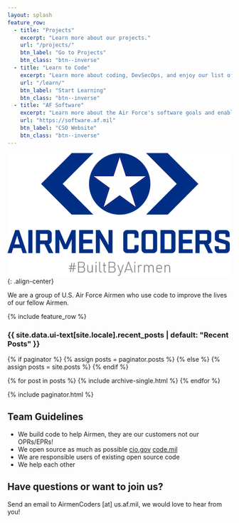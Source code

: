 ```yaml
---
layout: splash
feature_row:
  - title: "Projects"
    excerpt: "Learn more about our projects."
    url: "/projects/"
    btn_label: "Go to Projects"
    btn_class: "btn--inverse"
  - title: "Learn to Code"
    excerpt: "Learn more about coding, DevSecOps, and enjoy our list of free courses."
    url: "/learn/"
    btn_label: "Start Learning"
    btn_class: "btn--inverse"
  - title: "AF Software"
    excerpt: "Learn more about the Air Force's software goals and enabling platforms on the Chief Software Officer's website."
    url: "https://software.af.mil"
    btn_label: "CSO Website"
    btn_class: "btn--inverse"
---
```

  
     
![Airmen Coders logo with #BuiltByAirmen](/assets/images/AirmenCodersFull500x276.png){: .align-center}  

We are a group of U.S. Air Force Airmen who use code to improve the lives of our fellow Airmen.

{% include feature_row %}

<h3 class="archive__subtitle">{{ site.data.ui-text[site.locale].recent_posts | default: "Recent Posts" }}</h3>

{% if paginator %}
  {% assign posts = paginator.posts %}
{% else %}
  {% assign posts = site.posts %}
{% endif %}

{% for post in posts %}
  {% include archive-single.html %}
{% endfor %}

{% include paginator.html %}

## Team Guidelines
* We build code to help Airmen, they are our customers not our OPRs/EPRs!
* We open source as much as possible [cio.gov](https://sourcecode.cio.gov/OSS/) [code.mil](https://code.mil)
* We are responsible users of existing open source code
* We help each other


## Have questions or want to join us?
Send an email to AirmenCoders [at] us.af.mil, we would love to hear from you!